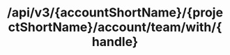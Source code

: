 ---
title: /api/v3/{accountShortName}/{projectShortName}/account/team/with/{handle}
hidden: false
---
